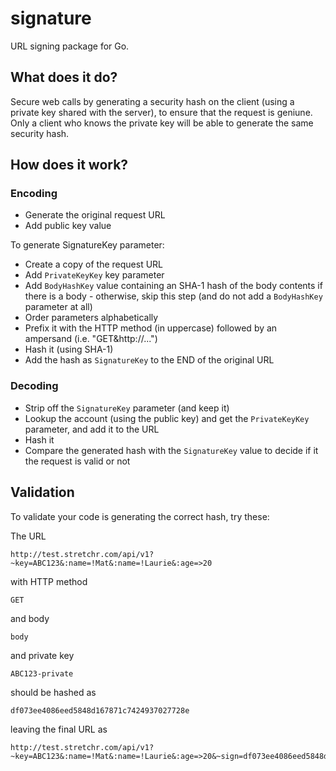 signature
=========

URL signing package for Go.

## What does it do?

Secure web calls by generating a security hash on the client (using a private key shared with the server), to ensure that the request is geniune.  Only a client who knows the private key will be able to generate the same security hash.

## How does it work?

### Encoding

  * Generate the original request URL
  * Add public key value

To generate SignatureKey parameter:

  * Create a copy of the request URL
  * Add `PrivateKeyKey` key parameter
  * Add `BodyHashKey` value containing an SHA-1 hash of the body contents if there is a body - otherwise, skip this step (and do not add a `BodyHashKey` parameter at all)
  * Order parameters alphabetically
  * Prefix it with the HTTP method (in uppercase) followed by an ampersand (i.e. "GET&http://...")
  * Hash it (using SHA-1)
  * Add the hash as `SignatureKey` to the END of the original URL

### Decoding

  * Strip off the `SignatureKey` parameter (and keep it)
  * Lookup the account (using the public key) and get the `PrivateKeyKey` parameter, and add it to the URL
  * Hash it
  * Compare the generated hash with the `SignatureKey` value to decide if it the request is valid or not

## Validation

To validate your code is generating the correct hash, try these:

The URL

    http://test.stretchr.com/api/v1?~key=ABC123&:name=!Mat&:name=!Laurie&:age=>20
    
with HTTP method

    GET
    
and body

    body
    
and private key

    ABC123-private
    
should be hashed as

    df073ee4086eed5848d167871c7424937027728e

leaving the final URL as

    http://test.stretchr.com/api/v1?~key=ABC123&:name=!Mat&:name=!Laurie&:age=>20&~sign=df073ee4086eed5848d167871c7424937027728e
